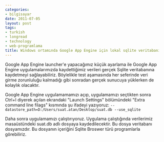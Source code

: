 ```yaml
---
categories:
- bilgisayar
date: 2011-07-05
layout: post
tags:
- turkish
- longread
- technology
- web-programlama
title: Windows ortamında Google App Engine için lokal sqlite veritabanı
---
```


Google App Engine launcher'e yapacağımız küçük ayarlama ile Google App Engine uygulamalarımızda kaydettiğimiz verileri gerçek Sqlite veritabanına kaydetmeyi sağlayabiliriz. Böylelikle test aşamasında her seferinde veri girme zorunluluğu kalmadığı gibi sonradan gerçek sunucuya yüklerken de kolaylık olacaktır.

Google App Engine uygulamamamızı açıp, uygulamamızı seçtikten sonra Ctrl+I diyerek açılan ekrandaki "Launch Settings" bölümündeki "Extra command line filags" kısmında şu ifadeyi yazıyoruz: `--datastore_path=D:/Users/suat.atan/Desktop/suat.db --use_sqlite`

Daha sonra uygulamamızı çalıştırıyoruz. Uygulama çalıştığında verilerimiz masaüstündeki suat.db adlı dosyaya kaydedilecektir. Bu dosya veritabanı dosyamızdır. Bu dosyanın içeriğini Sqlite Broswer türü programlarla görebiliriz.
